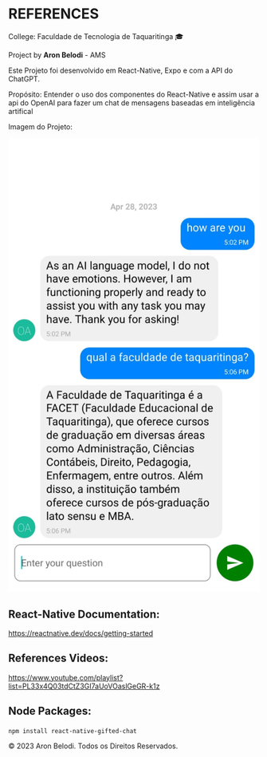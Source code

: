 # REFERENCES
College: Faculdade de Tecnologia de Taquaritinga &#x1F393;

Project by **Aron Belodi** - AMS 

Este Projeto foi desenvolvido em React-Native, Expo e com a API do ChatGPT.

Propósito: Entender o uso dos componentes do React-Native e assim usar a api do OpenAI para fazer um chat de mensagens baseadas em inteligência artifical

Imagem do Projeto:

![Conversa com a inteligência artifical](/assets/chatai.png)

## React-Native Documentation:
<https://reactnative.dev/docs/getting-started>

## References Videos:
<https://www.youtube.com/playlist?list=PL33x4Q03tdCtZ3GI7aUoVOaslGeGR-k1z>

## Node Packages:
`npm install react-native-gifted-chat`

&copy; 2023 Aron Belodi. Todos os Direitos Reservados.
